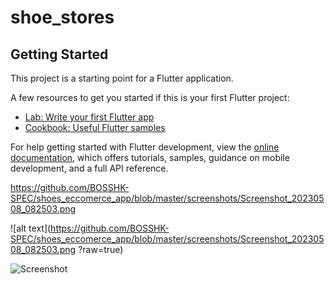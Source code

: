 # shoe_stores

## Getting Started

This project is a starting point for a Flutter application.

A few resources to get you started if this is your first Flutter project:

- [Lab: Write your first Flutter app](https://docs.flutter.dev/get-started/codelab)
- [Cookbook: Useful Flutter samples](https://docs.flutter.dev/cookbook)

For help getting started with Flutter development, view the
[online documentation](https://docs.flutter.dev/), which offers tutorials,
samples, guidance on mobile development, and a full API reference.


https://github.com/BOSSHK-SPEC/shoes_eccomerce_app/blob/master/screenshots/Screenshot_20230508_082503.png

![alt text](https://github.com/BOSSHK-SPEC/shoes_eccomerce_app/blob/master/screenshots/Screenshot_20230508_082503.png
?raw=true)


![Screenshot](https://github.com/BOSSHK-SPEC/shoes_eccomerce_app/raw/master/screenshots/Screenshot_20230508_082503.png)


